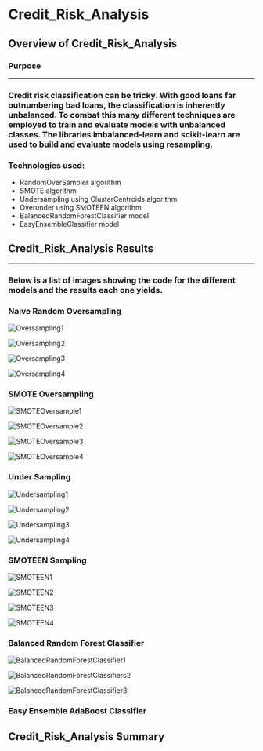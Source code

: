 # Credit_Risk_Analysis

## Overview of Credit_Risk_Analysis
### Purpose
___

### Credit risk classification can be tricky. With good loans far outnumbering bad loans, the classification is inherently unbalanced. To combat this many different techniques are employed to train and evaluate models with unbalanced classes. The libraries imbalanced-learn and scikit-learn are used to build and evaluate models using resampling. 
### Technologies used:
  * RandomOverSampler algorithm
  * SMOTE algorithm
  * Undersampling using ClusterCentroids algorithm
  * Overunder using SMOTEEN algorithm
  * BalancedRandomForestClassifier model
  * EasyEnsembleClassifier model

## Credit_Risk_Analysis Results
___
### 

### Below is a list of images showing the code for the different models and the results each one yields.
### Naive Random Oversampling

![Oversampling1](https://user-images.githubusercontent.com/89947873/153102368-0d7e6bbc-77d9-4fb9-a16f-3ad83fe0e0c2.png)

![Oversampling2](https://user-images.githubusercontent.com/89947873/153102378-84bb8051-7e33-41d1-b3b6-c148e49285af.png)

![Oversampling3](https://user-images.githubusercontent.com/89947873/153102383-6e196e8f-211c-4c5b-875c-1b8a38a04a42.png)

![Oversampling4](https://user-images.githubusercontent.com/89947873/153102389-35a94c74-150e-48a7-a1e2-b3974f1b7e50.png)

### SMOTE Oversampling

![SMOTEOversample1](https://user-images.githubusercontent.com/89947873/153103002-beab3fb3-18d5-4640-926a-5392a8ffe305.png)

![SMOTEOversample2](https://user-images.githubusercontent.com/89947873/153103009-9df26fb3-afa4-4414-9a5e-db7cd5e90810.png)

![SMOTEOversample3](https://user-images.githubusercontent.com/89947873/153103016-848c23e7-60d2-46bf-a48c-2bfa72e67a7c.png)

![SMOTEOversample4](https://user-images.githubusercontent.com/89947873/153103030-cab6e60d-4637-4d48-b112-e65d63e7ff9d.png)

### Under Sampling

![Undersampling1](https://user-images.githubusercontent.com/89947873/153103514-02c8ee70-691e-40c3-a306-5a90472f7358.png)

![Undersampling2](https://user-images.githubusercontent.com/89947873/153103524-9247f080-ddd3-4222-89c5-d3de9d7992fe.png)

![Undersampling3](https://user-images.githubusercontent.com/89947873/153103531-a7b9d39d-b972-41cf-ab52-4e77d6d3b866.png)

![Undersampling4](https://user-images.githubusercontent.com/89947873/153103539-0e1624db-a0cc-4556-b4ee-7bf102e0abd8.png)

### SMOTEEN Sampling

![SMOTEEN1](https://user-images.githubusercontent.com/89947873/153103866-d47f253d-d894-42b5-b6fc-6d2631fb62bc.png)

![SMOTEEN2](https://user-images.githubusercontent.com/89947873/153103873-d8be7a3c-5d7d-444d-8b31-7a16ac54d4f2.png)

![SMOTEEN3](https://user-images.githubusercontent.com/89947873/153103878-367e43c9-86ba-46d9-9768-68a842cb9a1a.png)

![SMOTEEN4](https://user-images.githubusercontent.com/89947873/153103882-31c20520-cd44-4832-a700-0908fb182429.png)

### Balanced Random Forest Classifier

![BalancedRandomForestClassifier1](https://user-images.githubusercontent.com/89947873/153104247-77b6e98f-4ac0-4473-8cdd-ce5ed14a9e64.png)

![BalancedRandomForestClassifiers2](https://user-images.githubusercontent.com/89947873/153104261-c84123e1-fcda-4e7c-a9d8-416a9f1f2da9.png)

![BalancedRandomForestClassifier3](https://user-images.githubusercontent.com/89947873/153104266-547bc974-0810-4a0c-ad63-5e9809dcad2a.png)

### Easy Ensemble AdaBoost Classifier

## Credit_Risk_Analysis Summary
### 
